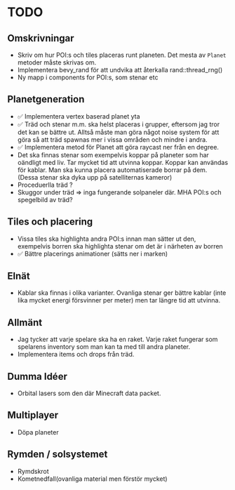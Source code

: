 # TODO

## Omskrivningar
* Skriv om hur POI:s och tiles placeras runt planeten. Det mesta av `Planet` metoder måste skrivas om.
* Implementera bevy_rand för att undvika att återkalla rand::thread_rng()
* Ny mapp i components for POI:s, som stenar etc

## Planetgeneration
* ✅ Implementera vertex baserad planet yta
* ✅ Träd och stenar m.m. ska helst placeras i grupper, eftersom jag tror det kan se bättre ut. Alltså måste man göra något noise system för att göra så att träd spawnas mer i vissa områden och mindre i andra.
* ✅ Implementera metod för Planet att göra raycast ner från en degree. 
* Det ska finnas stenar som exempelvis koppar på planeter som har oändligt med liv. Tar mycket tid att utvinna koppar. Koppar kan användas för kablar. Man ska kunna placera automatiserade borrar på dem. (Dessa stenar ska dyka upp på satelliternas kameror)
* Proceduerlla träd ?
* Skuggor under träd => inga fungerande solpaneler där. MHA POI:s och spegelbild av träd?
  
## Tiles och placering
* Vissa tiles ska highlighta andra POI:s innan man sätter ut den, exempelvis borren ska highlighta stenar om det är i närheten av borren
* ✅ Bättre placerings animationer (sätts ner i marken)

## Elnät
* Kablar ska finnas i olika varianter. Ovanliga stenar ger bättre kablar (inte lika mycket energi försvinner per meter) men tar längre tid att utvinna. 

## Allmänt
* Jag tycker att varje spelare ska ha en raket. Varje raket fungerar som spelarens inventory som man kan ta med till andra planeter.
* Implementera items och drops från träd. 

## Dumma Idéer
* Orbital lasers som den där Minecraft data packet. 

## Multiplayer
* Döpa planeter

## Rymden / solsystemet
* Rymdskrot
* Kometnedfall(ovanliga material men förstör mycket)
